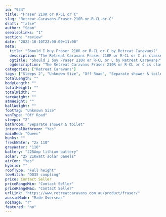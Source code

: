 ```yaml
---
id: "934"
title: "Fraser 210R or R-CL or C"
slug: "Retreat-Caravans-Fraser-210R-or-R-CL-or-C"
draft: "false"
author: "Sean"
seealsolinks: "1"
section: "review"
date: "2022-10-10T22:00:09+11:00"
meta:
  title: "Should I buy Fraser 210R or R-CL or C by Retreat Caravans?"
  description: "The Retreat Caravans Fraser 210R or R-CL or C is classed as Off Road, and sleeps 2 people. It is Made Overseas and comes in at Unknown Size. It generally has Separate shower & toilet."
  ogtitle: "Should I buy Fraser 210R or R-CL or C by Retreat Caravans?"
  ogdescription: "The Retreat Caravans Fraser 210R or R-CL or C is classed as Off Road, and sleeps 2 people. It is Made Overseas and comes in at Unknown Size. It generally has Separate shower & toilet."
categories: ["Retreat Caravans"]
tags: ["Sleeps 2", "Unknown Size", "Off Road", "Separate shower & toilet", "Full height", "Price Unknown", "Made Overseas"]
totalLength: ""
bodyLength: ""
totalHeight: ""
totalWidth: ""
tareWeight: ""
atmWeight: ""
ballWeight: ""
footTag: "Unknown Size"
vanType: "Off Road"
sleeps: "2"
bathroom: "Separate shower & toilet"
internalBathroom: "Yes"
mainBed: "Queen"
bunks: ""
freshWater: "2x 110"
greyWater: "110"
battery: "225Amp lithium battery"
solar: "2x 210watt solar panels"
airCon: "Yes"
hybrid: ""
roofType: "Full height"
towHitch: "DO35 coupling"
price: Contact Seller
priceRangeMin: "Contact Seller"
priceRangeMax: "Contact Seller"
urlLink: "https://www.retreatcaravans.com.au/product/fraser/"
aussieMade: "Made Overseas"
noImage: "r"
featured: "no"
---
```

